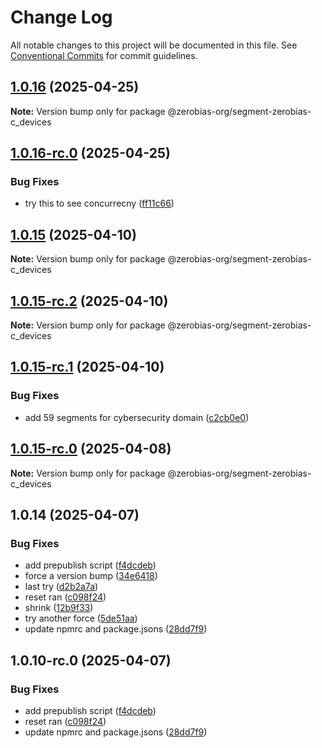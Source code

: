 # Change Log

All notable changes to this project will be documented in this file.
See [Conventional Commits](https://conventionalcommits.org) for commit guidelines.

## [1.0.16](https://github.com/zerobias-org/segment/compare/@zerobias-org/segment-zerobias-c_devices@1.0.16-rc.0...@zerobias-org/segment-zerobias-c_devices@1.0.16) (2025-04-25)

**Note:** Version bump only for package @zerobias-org/segment-zerobias-c_devices





## [1.0.16-rc.0](https://github.com/zerobias-org/segment/compare/@zerobias-org/segment-zerobias-c_devices@1.0.15...@zerobias-org/segment-zerobias-c_devices@1.0.16-rc.0) (2025-04-25)


### Bug Fixes

* try this to see concurrecny ([ff11c66](https://github.com/zerobias-org/segment/commit/ff11c66d67cb9f185098fd640d4139178d29ae22))





## [1.0.15](https://github.com/zerobias-org/segment/compare/@zerobias-org/segment-zerobias-c_devices@1.0.15-rc.2...@zerobias-org/segment-zerobias-c_devices@1.0.15) (2025-04-10)

**Note:** Version bump only for package @zerobias-org/segment-zerobias-c_devices





## [1.0.15-rc.2](https://github.com/zerobias-org/segment/compare/@zerobias-org/segment-zerobias-c_devices@1.0.15-rc.1...@zerobias-org/segment-zerobias-c_devices@1.0.15-rc.2) (2025-04-10)

**Note:** Version bump only for package @zerobias-org/segment-zerobias-c_devices





## [1.0.15-rc.1](https://github.com/zerobias-org/segment/compare/@zerobias-org/segment-zerobias-c_devices@1.0.15-rc.0...@zerobias-org/segment-zerobias-c_devices@1.0.15-rc.1) (2025-04-10)


### Bug Fixes

* add 59 segments for cybersecurity domain ([c2cb0e0](https://github.com/zerobias-org/segment/commit/c2cb0e0c1f1eabb51d7f5a6ae6db98c1516fcdbe))





## [1.0.15-rc.0](https://github.com/zerobias-org/segment/compare/@zerobias-org/segment-zerobias-c_devices@1.0.14...@zerobias-org/segment-zerobias-c_devices@1.0.15-rc.0) (2025-04-08)

**Note:** Version bump only for package @zerobias-org/segment-zerobias-c_devices





## 1.0.14 (2025-04-07)


### Bug Fixes

* add prepublish  script ([f4dcdeb](https://github.com/zerobias-org/segment/commit/f4dcdebd8680d01e015ebc89587a9f70d641afe4))
* force a version bump ([34e6418](https://github.com/zerobias-org/segment/commit/34e6418d078a9f5caf40c511a89dcf0bdb606dc7))
* last try ([d2b2a7a](https://github.com/zerobias-org/segment/commit/d2b2a7afeca45e2d7ca0beaa1e1bed46a09a82c4))
* reset ran ([c098f24](https://github.com/zerobias-org/segment/commit/c098f240eaf5c840d8c595e05e0ad4eee510fe71))
* shrink ([12b9f33](https://github.com/zerobias-org/segment/commit/12b9f3366b3d0b69018a20f5b5f01d86ad87753f))
* try another force ([5de51aa](https://github.com/zerobias-org/segment/commit/5de51aa6220d857f3e235e2a0c7557b40ee8e5e3))
* update npmrc and package.jsons ([28dd7f9](https://github.com/zerobias-org/segment/commit/28dd7f9ea06676c82b88aabf586f5bb6b974bf3b))





## 1.0.10-rc.0 (2025-04-07)


### Bug Fixes

* add prepublish  script ([f4dcdeb](https://github.com/zerobias-org/segment/commit/f4dcdebd8680d01e015ebc89587a9f70d641afe4))
* reset ran ([c098f24](https://github.com/zerobias-org/segment/commit/c098f240eaf5c840d8c595e05e0ad4eee510fe71))
* update npmrc and package.jsons ([28dd7f9](https://github.com/zerobias-org/segment/commit/28dd7f9ea06676c82b88aabf586f5bb6b974bf3b))
